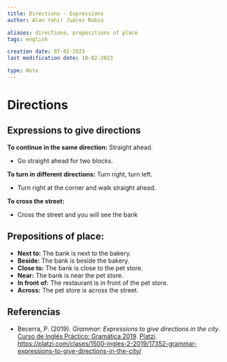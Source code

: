 ```yaml
---
title: Directions - Expressions
author: Alan Yahir Juárez Rubio

aliases: directions, prepositions of place
tags: english

creation date: 07-02-2023
last modification date: 10-02-2023

type: Note
---
```


# Directions

## Expressions to give directions

**To continue in the same direction:** Straight ahead.

- Go straight ahead for two blocks.

**To turn in different directions:** Turn right, turn left.

- Turn right at the corner and walk straight ahead.

**To cross the street:**

- Cross the street and you will see the bank

## Prepositions of place:

- **Next to:** The bank is next to the bakery.
- **Beside:** The bank is beside the bakery.
- **Close to:** The bank is close to the pet store.
- **Near:** The bank is near the pet store.
- **In front of:** The restaurant is in front of the pet store.
- **Across:** The pet store is across the street.

<div style="page-break-after: always;"></div>

## Referencias

- Becerra, P. (2019). _Grammar: Expressions to give directions in the city_. [Curso de Inglés Práctico: Gramática 2019](https://platzi.com/clases/old/ingles-2-2019/). [Platzi](https://platzi.com/home). https://platzi.com/clases/1500-ingles-2-2019/17352-grammar-expressions-to-give-directions-in-the-city/